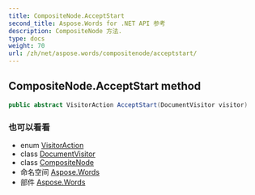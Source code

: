 ```yaml
---
title: CompositeNode.AcceptStart
second_title: Aspose.Words for .NET API 参考
description: CompositeNode 方法. 
type: docs
weight: 70
url: /zh/net/aspose.words/compositenode/acceptstart/
---
```

## CompositeNode.AcceptStart method

```csharp
public abstract VisitorAction AcceptStart(DocumentVisitor visitor)
```

### 也可以看看

* enum [VisitorAction](../../visitoraction/)
* class [DocumentVisitor](../../documentvisitor/)
* class [CompositeNode](../)
* 命名空间 [Aspose.Words](../../compositenode/)
* 部件 [Aspose.Words](../../../)


